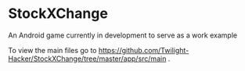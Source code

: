 # StockXChange
An Android game currently in development to serve as a work example

To view the main files go to https://github.com/Twilight-Hacker/StockXChange/tree/master/app/src/main .
